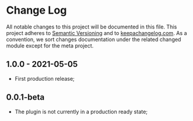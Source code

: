 # Change Log
All notable changes to this project will be documented in this file.
This project adheres to [Semantic Versioning](http://semver.org/) and to [keepachangelog.com](http://keepachangelog.com/).
As a convention, we sort changes documentation under the related changed module except for the meta project.

## 1.0.0 - 2021-05-05
- First production release;

## 0.0.1-beta
- The plugin is not currently in a production ready state;
